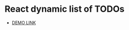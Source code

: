 # React dynamic list of TODOs

- [DEMO LINK](https://natalia-ponomarenko.github.io/dynamic_list-of-todos)
